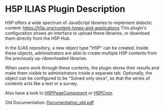 # H5P ILIAS Plugin Description

H5P offers a wide spectrum of JavaScript libraries to implement didactic content: https://h5p.org/content-types-and-applications
This plugin's configuration shows an interface to upload these libraries, or download them directly from the H5P Hub.

In the ILIAS repository, a new object type "H5P" can be created. Inside these objects, administrators are able to create multiple H5P contents from the previously up-/downloaded libraries.

When users work through these contents, the plugin stores their results and make them visible to administrators inside a separate tab. Optionally, the object can be configured to be "Solved only once", so that the series of contents acts like a test or a survey.

Also have a look to [H5PPageComponent](https://github.com/studer-raimann/H5PPageComponent) or [H5PCron](https://github.com/studer-raimann/H5PCron).

Old Documentation: [Documentation_old.pdf](./Documentation_old.pdf)
